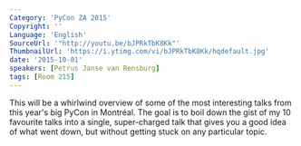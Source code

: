 ```yaml
---
Category: 'PyCon ZA 2015'
Copyright: ''
Language: 'English'
SourceUrl: '"http://youtu.be/bJPRkTbK8Kk"'
ThumbnailUrl: 'https://i.ytimg.com/vi/bJPRkTbK8Kk/hqdefault.jpg'
date: '2015-10-01'
speakers: [Petrus Janse van Rensburg]
tags: [Room 215]
---
```

This will be a whirlwind overview of some of the most interesting talks from this year's big PyCon in Montréal. The goal is to boil down the gist of my 10 favourite talks into a single, super-charged talk that gives you a good idea of what went down, but without getting stuck on any particular topic.